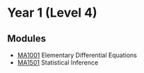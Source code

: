 # Year 1 (Level 4)

## Modules
- [MA1001](MA1001) Elementary Differential Equations
- [MA1501](MA1501) Statistical Inference
